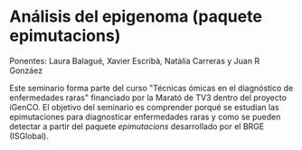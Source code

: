 # Análisis del epigenoma (paquete epimutacions)

Ponentes: Laura Balagué, Xavier Escribà, Natàlia Carreras y Juan R Gonzáez

Este seminario forma parte del curso "Técnicas ómicas en el diagnóstico de enfermedades raras" financiado por la Marató de TV3 dentro del proyecto iGenCO. El objetivo del seminario es comprender porqué se estudian las epimutaciones para diagnosticar enfermedades raras y como se pueden detectar a partir del paquete _epimutacions_ desarrollado por el BRGE (ISGlobal).
